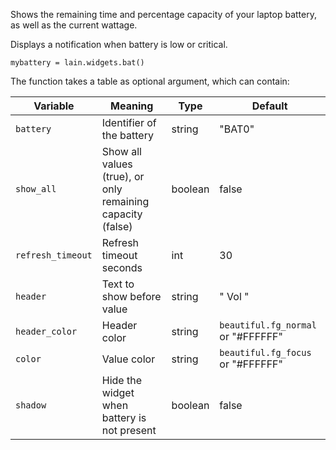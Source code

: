 Shows the remaining time and percentage capacity of your laptop battery, as well as
the current wattage.

Displays a notification when battery is low or critical.

	mybattery = lain.widgets.bat()

The function takes a table as optional argument, which can contain:

Variable | Meaning | Type | Default
--- | --- | --- | ---
`battery` | Identifier of the battery | string | "BAT0"
`show_all` | Show all values (true), or only remaining capacity (false) | boolean | false
`refresh_timeout` | Refresh timeout seconds | int | 30
`header` | Text to show before value | string | " Vol "
`header_color` | Header color | string | `beautiful.fg_normal` or "#FFFFFF"
`color` | Value color | string | `beautiful.fg_focus` or "#FFFFFF"
`shadow` | Hide the widget when battery is not present | boolean | false